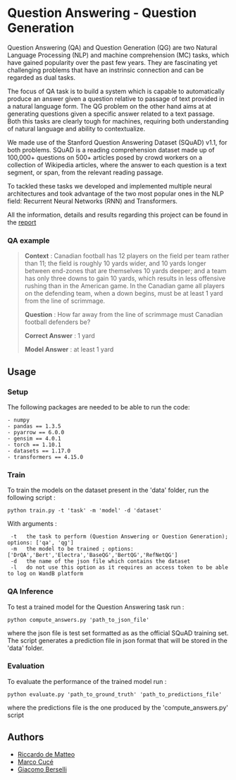 # Question Answering - Question Generation 

Question Answering (QA) and Question Generation (QG) are two Natural Language Processing (NLP) and machine comprehension (MC) tasks, which have gained popularity over the past few years. They are fascinating yet challenging problems that have an instrinsic connection and can be regarded as dual tasks. 

The focus of QA task is to build a system which is capable to automatically produce an answer given a question relative to passage of text provided in a natural language form. The QG problem on the other hand aims at at generating questions given a specific answer related to a text passage. Both this tasks are clearly tough for machines, requiring both understanding of natural language and ability to contextualize.

We made use of the Stanford Question Answering Dataset (SQuAD) v1.1, for both problems. SQuAD is a reading comprehension dataset made up of 100,000+ questions on 500+ articles posed by crowd workers on a collection of Wikipedia articles, where the answer to each question is a text segment, or span, from the relevant reading passage.

To tackled these tasks we developed and implemented multiple neural architectures and took advantage of the two most popular ones in the NLP field: Recurrent Neural Networks (RNN) and Transformers.

All the information, details and results regarding this project can be found in the [report](report.pdf)

### QA example 

> <b>Context</b> : Canadian football has 12 players on the field per team rather than 11; the field is roughly 10 yards wider, and 10 yards longer between end-zones that are themselves 10 yards deeper; and a team has only three downs to gain 10 yards, which results in less offensive rushing than in the American game. In the Canadian game all players on the defending team, when a down begins, must be at least 1 yard from the line of scrimmage. 
>
> <b>Question</b> : How far away from the line of scrimmage must Canadian football defenders be?
>
> <b>Correct Answer</b> : 1 yard
> 
> <b>Model Answer</b> : at least 1 yard


## Usage 

### Setup 

The following packages are needed to be able to run the code:

```
- numpy 
- pandas == 1.3.5
- pyarrow == 6.0.0
- gensim == 4.0.1
- torch == 1.10.1
- datasets == 1.17.0
- transformers == 4.15.0
```
### Train
To train the models on the dataset present in the 'data' folder, run the following script : 

```
python train.py -t 'task' -m 'model' -d 'dataset' 
```
With arguments :
```
 -t   the task to perform (Question Answering or Question Generation); options: ['qa', 'qg']
 -m   the model to be trained ; options: ['DrQA','Bert','Electra','BaseQG','BertQG','RefNetQG']
 -d   the name of the json file which contains the dataset
 -l   do not use this option as it requires an access token to be able to log on WandB platform 
```
### QA Inference
To test a trained model for the Question Answering task run :
```
python compute_answers.py 'path_to_json_file'
```
where the json file is test set formatted as as the official SQuAD training set. The script generates a prediction file in json format that will be stored in the 'data' folder. 
### Evaluation
To evaluate the performance of the trained model run : 
```
python evaluate.py 'path_to_ground_truth' 'path_to_predictions_file'
```
where the predictions file is the one produced by the 'compute_answers.py' script

## Authors 
- [Riccardo de Matteo](https://github.com/riccardodm97) 
- [Marco Cucé](https://github.com/Marco97-exe)
- [Giacomo Berselli](https://github.com/JackBerselli)
